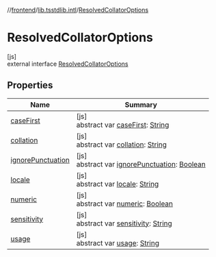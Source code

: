 //[frontend](../../../index.md)/[lib.tsstdlib.intl](../index.md)/[ResolvedCollatorOptions](index.md)

# ResolvedCollatorOptions

[js]\
external interface [ResolvedCollatorOptions](index.md)

## Properties

| Name | Summary |
|---|---|
| [caseFirst](case-first.md) | [js]<br>abstract var [caseFirst](case-first.md): [String](https://kotlinlang.org/api/latest/jvm/stdlib/kotlin/-string/index.html) |
| [collation](collation.md) | [js]<br>abstract var [collation](collation.md): [String](https://kotlinlang.org/api/latest/jvm/stdlib/kotlin/-string/index.html) |
| [ignorePunctuation](ignore-punctuation.md) | [js]<br>abstract var [ignorePunctuation](ignore-punctuation.md): [Boolean](https://kotlinlang.org/api/latest/jvm/stdlib/kotlin/-boolean/index.html) |
| [locale](locale.md) | [js]<br>abstract var [locale](locale.md): [String](https://kotlinlang.org/api/latest/jvm/stdlib/kotlin/-string/index.html) |
| [numeric](numeric.md) | [js]<br>abstract var [numeric](numeric.md): [Boolean](https://kotlinlang.org/api/latest/jvm/stdlib/kotlin/-boolean/index.html) |
| [sensitivity](sensitivity.md) | [js]<br>abstract var [sensitivity](sensitivity.md): [String](https://kotlinlang.org/api/latest/jvm/stdlib/kotlin/-string/index.html) |
| [usage](usage.md) | [js]<br>abstract var [usage](usage.md): [String](https://kotlinlang.org/api/latest/jvm/stdlib/kotlin/-string/index.html) |
